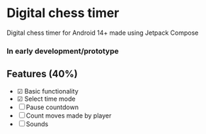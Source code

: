 # Digital chess timer
Digital chess timer for Android 14+ made using Jetpack Compose

### In early development/prototype

## Features (40%)
* ☑ Basic functionality
* ☑ Select time mode
* ☐ Pause countdown
* ☐ Count moves made by player
* ☐ Sounds